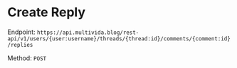 # Create Reply

Endpoint: `https://api.multivida.blog/rest-api/v1/users/{user:username}/threads/{thread:id}/comments/{comment:id}/replies` 

Method: `POST`

